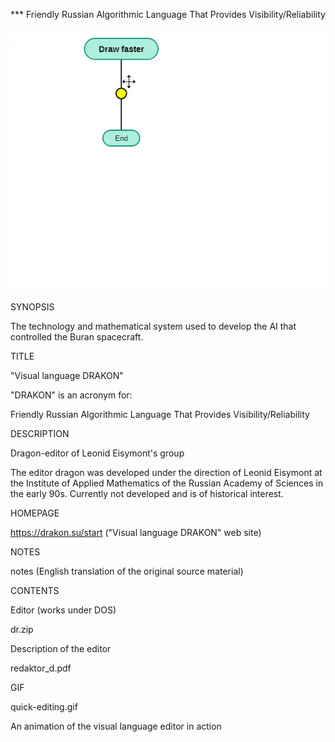*** Friendly Russian Algorithmic Language That Provides Visibility/Reliability

![Image](https://github.com/cschech/DRAKON-LITE/blob/master/quick-editing.gif)

SYNOPSIS

The technology and mathematical system used to develop the AI that controlled the Buran spacecraft.

TITLE

"Visual language DRAKON"

"DRAKON" is an acronym for:

Friendly Russian Algorithmic Language That Provides Visibility/Reliability

DESCRIPTION

Dragon-editor of Leonid Eisymont's group

The editor dragon was developed under the direction of Leonid Eisymont at the Institute of Applied Mathematics of the Russian Academy of Sciences in the early 90s. Currently not developed and is of historical interest.

HOMEPAGE

https://drakon.su/start ("Visual language DRAKON" web site)



NOTES

notes (English translation of the original source material)

CONTENTS

Editor (works under DOS)

dr.zip

Description of the editor

redaktor_d.pdf

GIF

quick-editing.gif

An animation of the visual language editor in action
